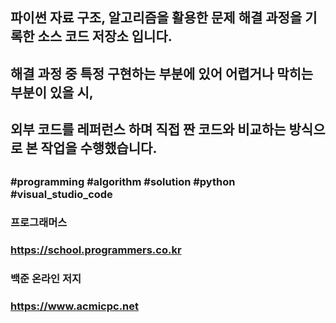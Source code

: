 ##
## 파이썬 자료 구조, 알고리즘을 활용한 문제 해결 과정을 기록한 소스 코드 저장소 입니다.
## 해결 과정 중 특정 구현하는 부분에 있어 어렵거나 막히는 부분이 있을 시,
## 외부 코드를 레퍼런스 하며 직접 짠 코드와 비교하는 방식으로 본 작업을 수행했습니다.
##
### #programming #algorithm #solution #python #visual_studio_code
### 프로그래머스
### https://school.programmers.co.kr
### 백준 온라인 저지
### https://www.acmicpc.net
##
